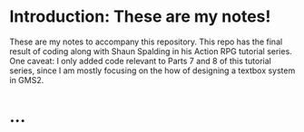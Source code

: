 # Introduction: These are my notes!
These are my notes to accompany this repository. This repo has the final result of coding along with Shaun Spalding in his Action RPG tutorial series. One caveat: I only added code relevant to Parts 7 and 8 of this tutorial series, since I am mostly focusing on the how of designing a textbox system in GMS2.

# ...